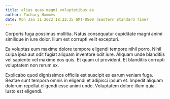 ```yaml
---
title: alias quas magni voluptatibus ea
author: Zachary Hammes
date: Mon Jan 31 2022 18:22:35 GMT-0500 (Eastern Standard Time)
---
```

Corporis fuga possimus mollitia. Natus consequatur cupiditate magni animi similique in iure dolor. Illum est corrupti velit excepturi.

 Ea voluptas eum maxime dolore tempore eligendi tempore nihil porro. Nihil culpa ipsa aut odit fugiat aliquam inventore odit iure. Aliquam unde blanditiis vel sapiente vel maxime eos quis. Et quam ut provident. Et blanditiis corrupti voluptatem non rerum ex.

 Explicabo quod dignissimos officiis est suscipit ex earum veniam fuga. Beatae sunt tempora omnis in eligendi et adipisci ipsum et. Impedit aliquam dolorum repellat eligendi esse animi unde. Voluptatem dolore illum quia. Iusto est eligendi.